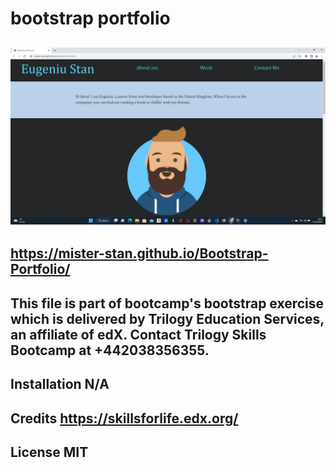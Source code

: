 # bootstrap portfolio

## ![my screenshot](./images/screenshot.png)

## https://mister-stan.github.io/Bootstrap-Portfolio/

## This file is part of bootcamp's bootstrap exercise which is delivered by Trilogy Education Services, an affiliate of edX. Contact Trilogy Skills Bootcamp at +442038356355.
## Installation N/A
## Credits https://skillsforlife.edx.org/
## License MIT